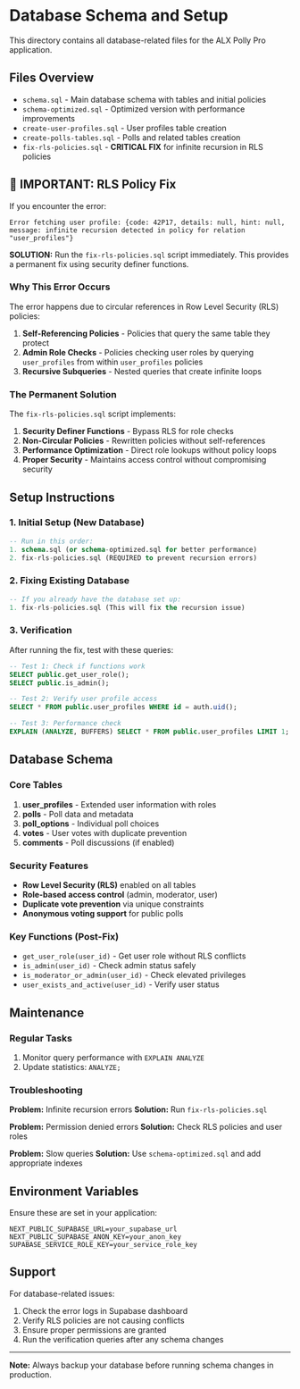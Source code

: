 # Database Schema and Setup

This directory contains all database-related files for the ALX Polly Pro application.

## Files Overview

- `schema.sql` - Main database schema with tables and initial policies
- `schema-optimized.sql` - Optimized version with performance improvements
- `create-user-profiles.sql` - User profiles table creation
- `create-polls-tables.sql` - Polls and related tables creation
- `fix-rls-policies.sql` - **CRITICAL FIX** for infinite recursion in RLS policies

## 🚨 IMPORTANT: RLS Policy Fix

If you encounter the error:
```
Error fetching user profile: {code: 42P17, details: null, hint: null, message: infinite recursion detected in policy for relation "user_profiles"}
```

**SOLUTION:** Run the `fix-rls-policies.sql` script immediately. This provides a permanent fix using security definer functions.

### Why This Error Occurs

The error happens due to circular references in Row Level Security (RLS) policies:

1. **Self-Referencing Policies** - Policies that query the same table they protect
2. **Admin Role Checks** - Policies checking user roles by querying `user_profiles` from within `user_profiles` policies
3. **Recursive Subqueries** - Nested queries that create infinite loops

### The Permanent Solution

The `fix-rls-policies.sql` script implements:

1. **Security Definer Functions** - Bypass RLS for role checks
2. **Non-Circular Policies** - Rewritten policies without self-references
3. **Performance Optimization** - Direct role lookups without policy loops
4. **Proper Security** - Maintains access control without compromising security

## Setup Instructions

### 1. Initial Setup (New Database)
```sql
-- Run in this order:
1. schema.sql (or schema-optimized.sql for better performance)
2. fix-rls-policies.sql (REQUIRED to prevent recursion errors)
```

### 2. Fixing Existing Database
```sql
-- If you already have the database set up:
1. fix-rls-policies.sql (This will fix the recursion issue)
```

### 3. Verification
After running the fix, test with these queries:
```sql
-- Test 1: Check if functions work
SELECT public.get_user_role();
SELECT public.is_admin();

-- Test 2: Verify user profile access
SELECT * FROM public.user_profiles WHERE id = auth.uid();

-- Test 3: Performance check
EXPLAIN (ANALYZE, BUFFERS) SELECT * FROM public.user_profiles LIMIT 1;
```

## Database Schema

### Core Tables

1. **user_profiles** - Extended user information with roles
2. **polls** - Poll data and metadata
3. **poll_options** - Individual poll choices
4. **votes** - User votes with duplicate prevention
5. **comments** - Poll discussions (if enabled)

### Security Features

- **Row Level Security (RLS)** enabled on all tables
- **Role-based access control** (admin, moderator, user)
- **Duplicate vote prevention** via unique constraints
- **Anonymous voting support** for public polls

### Key Functions (Post-Fix)

- `get_user_role(user_id)` - Get user role without RLS conflicts
- `is_admin(user_id)` - Check admin status safely
- `is_moderator_or_admin(user_id)` - Check elevated privileges
- `user_exists_and_active(user_id)` - Verify user status

## Maintenance

### Regular Tasks
1. Monitor query performance with `EXPLAIN ANALYZE`
2. Update statistics: `ANALYZE;`

### Troubleshooting

**Problem:** Infinite recursion errors
**Solution:** Run `fix-rls-policies.sql`

**Problem:** Permission denied errors
**Solution:** Check RLS policies and user roles

**Problem:** Slow queries
**Solution:** Use `schema-optimized.sql` and add appropriate indexes

## Environment Variables

Ensure these are set in your application:
```
NEXT_PUBLIC_SUPABASE_URL=your_supabase_url
NEXT_PUBLIC_SUPABASE_ANON_KEY=your_anon_key
SUPABASE_SERVICE_ROLE_KEY=your_service_role_key
```

## Support

For database-related issues:
1. Check the error logs in Supabase dashboard
2. Verify RLS policies are not causing conflicts
3. Ensure proper permissions are granted
4. Run the verification queries after any schema changes

---

**Note:** Always backup your database before running schema changes in production.